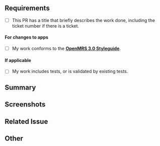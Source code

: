 ## Requirements
- [ ] This PR has a title that briefly describes the work done, including the ticket number if there is a ticket.

#### For changes to apps
- [ ] My work conforms to the [**OpenMRS 3.0 Styleguide**](https://om.rs/styleguide).

#### If applicable
- [ ] My work includes tests, or is validated by existing tests.

## Summary
<!-- Please describe what problems your PR addresses. -->

## Screenshots
<!-- Required if you are making UI changes. -->

## Related Issue
<!-- Paste the link to the Jira ticket here if one exists. -->
<!-- https://issues.openmrs.org/browse/O3- -->

## Other
<!-- Anything not covered above -->
